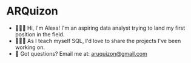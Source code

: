 # ARQuizon

- 🙋🏻‍♀️ Hi, I'm Alexa! I'm an aspiring data analyst trying to land my first position in the field.
- 👩🏻‍💻 As I teach myself SQL, I'd love to share the projects I've been working on.
- 📧 Got questions? Email me at: aruquizon@gmail.com

<!---
ARQuizon/ARQuizon is a ✨ special ✨ repository because its `README.md` (this file) appears on your GitHub profile.
You can click the Preview link to take a look at your changes.
--->
